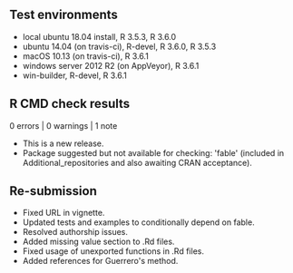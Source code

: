 ## Test environments
* local ubuntu 18.04 install, R 3.5.3, R 3.6.0
* ubuntu 14.04 (on travis-ci), R-devel, R 3.6.0, R 3.5.3
* macOS 10.13 (on travis-ci), R 3.6.1
* windows server 2012 R2 (on AppVeyor), R 3.6.1
* win-builder, R-devel, R 3.6.1

## R CMD check results

0 errors | 0 warnings | 1 note

* This is a new release.
* Package suggested but not available for checking: 'fable' (included in Additional_repositories and also awaiting CRAN acceptance).

## Re-submission

* Fixed URL in vignette.
* Updated tests and examples to conditionally depend on fable.
* Resolved authorship issues.
* Added missing value section to .Rd files.
* Fixed usage of unexported functions in .Rd files.
* Added references for Guerrero's method.
